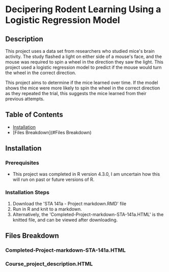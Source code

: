 # Decipering Rodent Learning Using a Logistic Regression Model

## Description
This project uses a data set from researchers who studied mice's brain activity. The study flashed a light on either side of a mouse's face, and the mouse was required to spin a wheel in the direction they saw the light. This project used a logistic regression model to predict if the mouse would turn the wheel in the correct direction.

This project aims to determine if the mice learned over time. If the model shows the mice were more likely to spin the wheel in the correct direction as they repeated the trial, this suggests the mice learned from their previous attempts.

## Table of Contents
- [Installation](#installation)
- [Files Breakdown](#Files Breakdown)

## Installation
### Prerequisites
- This project was completed in R version 4.3.0, I am uncertain how this will run on past or future versions of R.
### Installation Steps
1. Download the 'STA 141a - Project markdown.RMD' file
2. Run in R and knit to a markdown.
3. Alternatively, the 'Completed-Project-markdown-STA-141a.HTML' is the knitted file, and can be viewed after downloading.

## Files Breakdown
### Completed-Project-markdown-STA-141a.HTML
### Course_project_description.HTML 
###

```

